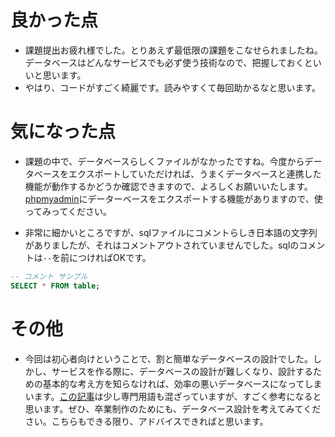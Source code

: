 # 良かった点
- 課題提出お疲れ様でした。とりあえず最低限の課題をこなせられましたね。データベースはどんなサービスでも必ず使う技術なので、把握しておくといいと思います。
- やはり、コードがすごく綺麗です。読みやすくて毎回助かるなと思います。

# 気になった点
- 課題の中で、データベースらしくファイルがなかったですね。今度からデータベースをエクスポートしていただければ、うまくデータベースと連携した機能が動作するかどうか確認できますので、よろしくお願いいたします。[phpmyadmin](https://www.dbonline.jp/phpmyadmin/export-import/index1.html)にデーターベースをエクスポートする機能がありますので、使ってみってください。

- 非常に細かいところですが、sqlファイルにコメントらしき日本語の文字列がありましたが、それはコメントアウトされていませんでした。sqlのコメントは`--`を前につければOKです。
```sql
-- コメント サンプル
SELECT * FROM table;
```

# その他
- 今回は初心者向けということで、割と簡単なデータベースの設計でした。しかし、サービスを作る際に、データベースの設計が難しくなり、設計するための基本的な考え方を知らなければ、効率の悪いデータベースになってしまいます。[この記事](https://www.ulsystems.co.jp/topics/006)は少し専門用語も混ざっていますが、すごく参考になると思います。ぜひ、卒業制作のためにも、データベース設計を考えてみてください。こちらもできる限り、アドバイスできればと思います。
